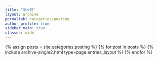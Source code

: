 ```yaml
---
title: "포스팅"
layout: archive
permalink: categories/posting
author_profile: true
sidebar_main: true
classes: wide
---
```



{% assign posts = site.categories.posting %}
{% for post in posts %} {% include archive-single2.html type=page.entries_layout %} {% endfor %}
